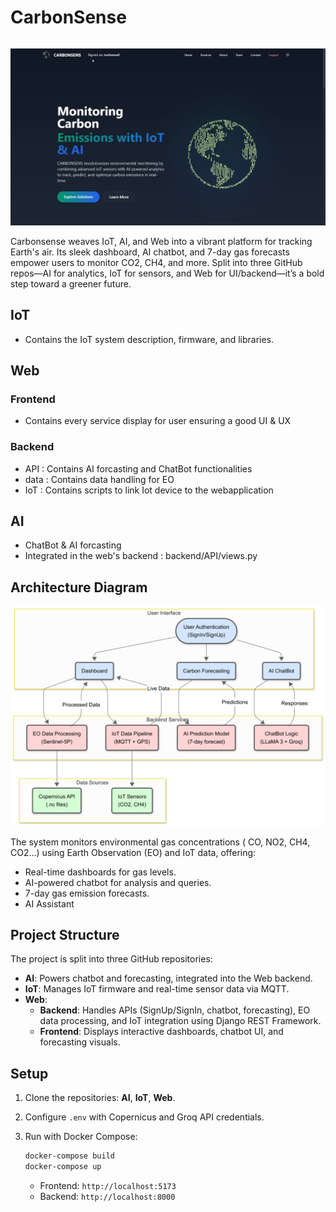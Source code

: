 <div style="display: flex; justify-content: space-between; align-items: center;">
  <h1>CarbonSense </h1>
</div>

![Architecture Diagram](Web/images/Capture.png)




Carbonsense weaves IoT, AI, and Web into a vibrant platform for tracking Earth's air. Its sleek dashboard, AI chatbot, and 7-day gas forecasts empower users to monitor CO2, CH4, and more. Split into three GitHub repos—AI for analytics, IoT for sensors, and Web for UI/backend—it’s a bold step toward a greener future.



## IoT
  - Contains the IoT system description, firmware, and libraries.
## Web
### Frontend
  - Contains every service display for user ensuring a good UI & UX
### Backend
  - API : Contains AI forcasting and ChatBot functionalities
  - data : Contains data handling for EO
  - IoT : Contains scripts to link Iot device to the webapplication
## AI
  - ChatBot & AI forcasting 
  - Integrated in the web's backend : backend/API/views.py


## Architecture Diagram

![Architecture Diagram](Web/images/MermaidGraph.png)

The system monitors environmental gas concentrations ( CO, NO2, CH4, CO2...) using Earth Observation (EO) and IoT data, offering:

- Real-time dashboards for gas levels.
- AI-powered chatbot for analysis and queries.
- 7-day gas emission forecasts.
- AI Assistant

## Project Structure

The project is split into three GitHub repositories:

- **AI**: Powers chatbot and forecasting, integrated into the Web backend.
- **IoT**: Manages IoT firmware and real-time sensor data via MQTT.
- **Web**:
  - **Backend**: Handles APIs (SignUp/SignIn, chatbot, forecasting), EO data processing, and IoT integration using Django REST Framework.
  - **Frontend**: Displays interactive dashboards, chatbot UI, and forecasting visuals.

## Setup

1. Clone the repositories: **AI**, **IoT**, **Web**.

2. Configure `.env` with Copernicus and Groq API credentials.

3. Run with Docker Compose:

   ```bash
   docker-compose build
   docker-compose up
   ```

   - Frontend: `http://localhost:5173`
   - Backend: `http://localhost:8000`
